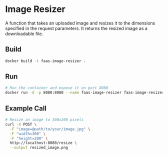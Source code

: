 # Image Resizer

A function that takes an uploaded image and resizes it to the dimensions specified in the request parameters. It returns the resized image as a downloadable file.

## Build

```bash
docker build -t faas-image-resizer .
```

## Run

```bash
# Run the container and expose it on port 8080
docker run -d -p 8080:8080 --name faas-image-resizer faas-image-resizer
```

## Example Call

```bash
# Resize an image to 300x200 pixels
curl -X POST \
  -F "image=@path/to/your/image.jpg" \
  -F "width=300" \
  -F "height=200" \
  http://localhost:8080/resize \
  --output resized_image.png
```
